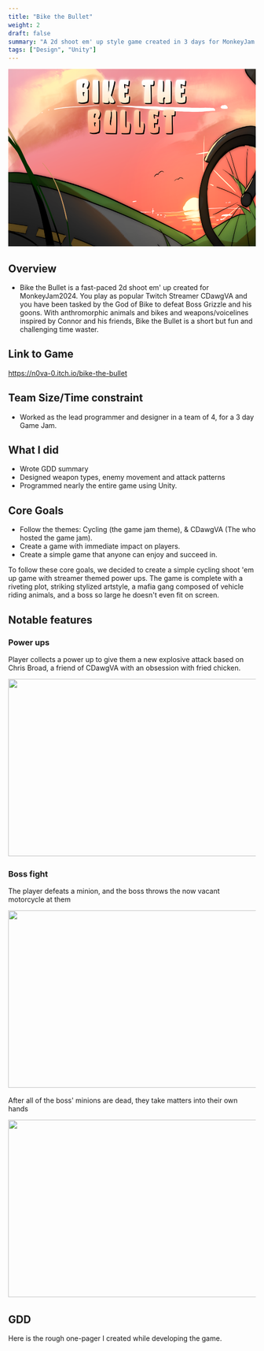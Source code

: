 ```yaml
---
title: "Bike the Bullet"
weight: 2
draft: false
summary: "A 2d shoot em' up style game created in 3 days for MonkeyJam 2024"
tags: ["Design", "Unity"]
---
```

<p><img src="btbmm.png" width="640" height = "360"></p>

## Overview
- Bike the Bullet is a fast-paced 2d shoot em' up created for MonkeyJam2024. You play as popular Twitch Streamer CDawgVA and you have been tasked by the God of Bike to defeat Boss Grizzle and his goons. With anthromorphic animals and bikes and weapons/voicelines inspired by Connor and his friends, Bike the Bullet is a short but fun and challenging time waster.

## Link to Game

https://n0va-0.itch.io/bike-the-bullet

## Team Size/Time constraint
- Worked as the lead programmer and designer in a team of 4, for a 3 day Game Jam.

## What I did
- Wrote GDD summary
- Designed weapon types, enemy movement and attack patterns
- Programmed nearly the entire game using Unity.

## Core Goals
- Follow the themes: Cycling (the game jam theme), &  CDawgVA (The who hosted the game jam).
- Create a game with immediate impact on players.
- Create a simple game that anyone can enjoy and succeed in.

To follow these core goals, we decided to create a simple cycling shoot 'em up game with streamer themed power ups. The game is complete with a riveting plot, striking stylized artstyle, a mafia gang composed of vehicle riding animals, and a boss so large he doesn't even fit on screen.

## Notable features

### Power ups
Player collects a power up to give them a new explosive attack based on Chris Broad, a friend of CDawgVA with an obsession with fried chicken.<p><img src="powerup.gif" width="640" height = "360"></p>


### Boss fight
The player defeats a minion, and the boss throws the now vacant motorcycle at them
<p>
  <img src="motorcycle.gif" width="640" height = "360">
  
</p>

After all of the boss' minions are dead, they take matters into their own hands
<p><img src="screech.gif" width="640" height = "360"></p>

## GDD
Here is the rough one-pager I created while developing the game.


